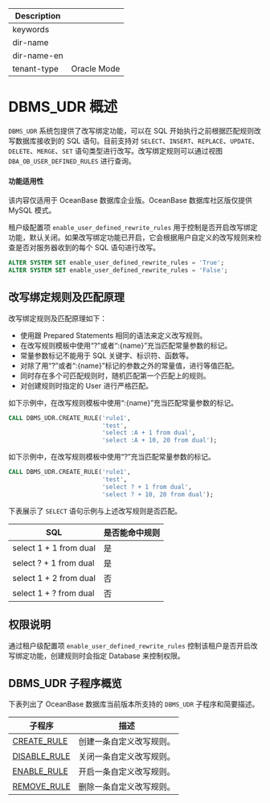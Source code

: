 | Description   |                 |
|---------------|-----------------|
| keywords      |                 |
| dir-name      |                 |
| dir-name-en   |                 |
| tenant-type   | Oracle Mode     |

# DBMS_UDR 概述

`DBMS_UDR` 系统包提供了改写绑定功能，可以在 SQL 开始执行之前根据匹配规则改写数据库接收到的 SQL 语句。目前支持对 `SELECT`、`INSERT`、`REPLACE`、`UPDATE`、`DELETE`、`MERGE`、`SET` 语句类型进行改写。改写绑定规则可以通过视图 `DBA_OB_USER_DEFINED_RULES` 进行查询。

  <main id="notice" >
    <h4>功能适用性</h4>
    <p>该内容仅适用于 OceanBase 数据库企业版。OceanBase 数据库社区版仅提供 MySQL 模式。</p>
  </main>

租户级配置项 `enable_user_defined_rewrite_rules` 用于控制是否开启改写绑定功能，默认关闭。如果改写绑定功能已开启，它会根据用户自定义的改写规则来检查是否对服务器收到的每个 SQL 语句进行改写。

```sql
ALTER SYSTEM SET enable_user_defined_rewrite_rules = 'True';
ALTER SYSTEM SET enable_user_defined_rewrite_rules = 'False';
```

## 改写绑定规则及匹配原理

改写绑定规则及匹配原理如下：

- 使用跟 Prepared Statements 相同的语法来定义改写规则。
- 在改写规则模板中使用“?”或者“:{name}”充当匹配常量参数的标记。
- 常量参数标记不能用于 SQL 关键字、标识符、函数等。
- 对除了用“?”或者“:{name}”标记的参数之外的常量值，进行等值匹配。
- 同时存在多个可匹配规则时，随机匹配第一个匹配上的规则。
- 对创建规则时指定的 User 进行严格匹配。


如下示例中，在改写规则模板中使用“:{name}”充当匹配常量参数的标记。

```sql
CALL DBMS_UDR.CREATE_RULE('rule1',
                          'test',
                          'select :A + 1 from dual',
                          'select :A + 10, 20 from dual');
```

如下示例中，在改写规则模板中使用“?”充当匹配常量参数的标记。

```sql
CALL DBMS_UDR.CREATE_RULE('rule1',
                          'test',
                          'select ? + 1 from dual',
                          'select ? + 10, 20 from dual');
```

下表展示了 `SELECT` 语句示例与上述改写规则是否匹配。

| **SQL** | **是否能命中规则** |
| --- | --- |
| select 1 + 1 from dual  | 是 |
| select ? + 1 from dual  | 是 |
| select 1 + 2 from dual  | 否 |
| select 1 + ? from dual | 否 |


## 权限说明

通过租户级配置项 `enable_user_defined_rewrite_rules` 控制该租户是否开启改写绑定功能，创建规则时会指定 Database 来控制权限。

## DBMS_UDR 子程序概览

下表列出了 OceanBase 数据库当前版本所支持的 `DBMS_UDR` 子程序和简要描述。

| **子程序** | **描述** |
| --- | --- |
| [CREATE_RULE](../17800.dbms-udr-oracle/200.create-rule-oracle.md) | 创建一条自定义改写规则。 |
| [DISABLE_RULE](../17800.dbms-udr-oracle/300.disable-rule-oracle.md) | 关闭一条自定义改写规则。 |
| [ENABLE_RULE](../17800.dbms-udr-oracle/400.enable-rule-oracle.md) | 开启一条自定义改写规则。 |
| [REMOVE_RULE](../17800.dbms-udr-oracle/500.remove-rule-oracle.md) | 删除一条自定义改写规则。 |

